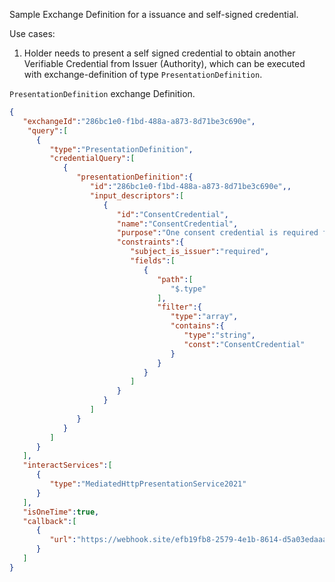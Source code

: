 Sample Exchange Definition for a issuance and self-signed credential.

Use cases: 

1. Holder needs to present a self signed credential to obtain another Verifiable Credential from Issuer (Authority), which can be executed with exchange-definition of type `PresentationDefinition`.

`PresentationDefinition` exchange Definition.

``` json
{
   "exchangeId":"286bc1e0-f1bd-488a-a873-8d71be3c690e",
    "query":[
      {
         "type":"PresentationDefinition",
         "credentialQuery":[
            {
               "presentationDefinition":{
                  "id":"286bc1e0-f1bd-488a-a873-8d71be3c690e",,
                  "input_descriptors":[
                     {
                        "id":"ConsentCredential",
                        "name":"ConsentCredential",
                        "purpose":"One consent credential is required for this presentation",
                        "constraints":{
                           "subject_is_issuer":"required",
                           "fields":[
                              {
                                 "path":[
                                    "$.type"
                                 ],
                                 "filter":{
                                    "type":"array",
                                    "contains":{
                                       "type":"string",
                                       "const":"ConsentCredential"
                                    }
                                 }
                              }
                           ]
                        }
                     }
                  ]
               }
            }
         ]
      }
   ],
   "interactServices":[
      {
         "type":"MediatedHttpPresentationService2021"
      }
   ],
   "isOneTime":true,
   "callback":[
      {
         "url":"https://webhook.site/efb19fb8-2579-4e1b-8614-d5a03edaaa7a"
      }
   ]
}
```